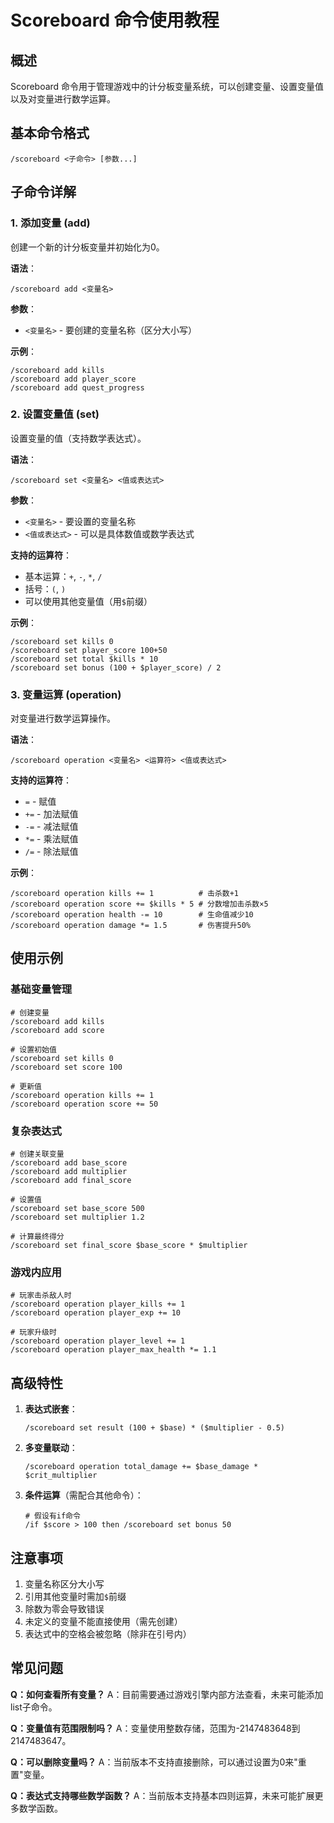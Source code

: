 # Scoreboard 命令使用教程

## 概述

Scoreboard 命令用于管理游戏中的计分板变量系统，可以创建变量、设置变量值以及对变量进行数学运算。

## 基本命令格式

```
/scoreboard <子命令> [参数...]
```

## 子命令详解

### 1. 添加变量 (add)

创建一个新的计分板变量并初始化为0。

**语法**：
```
/scoreboard add <变量名>
```

**参数**：
- `<变量名>` - 要创建的变量名称（区分大小写）

**示例**：
```
/scoreboard add kills
/scoreboard add player_score
/scoreboard add quest_progress
```

### 2. 设置变量值 (set)

设置变量的值（支持数学表达式）。

**语法**：
```
/scoreboard set <变量名> <值或表达式>
```

**参数**：
- `<变量名>` - 要设置的变量名称
- `<值或表达式>` - 可以是具体数值或数学表达式

**支持的运算符**：
- 基本运算：`+`, `-`, `*`, `/`
- 括号：`(`, `)`
- 可以使用其他变量值（用`$`前缀）

**示例**：
```
/scoreboard set kills 0
/scoreboard set player_score 100+50
/scoreboard set total $kills * 10
/scoreboard set bonus (100 + $player_score) / 2
```

### 3. 变量运算 (operation)

对变量进行数学运算操作。

**语法**：
```
/scoreboard operation <变量名> <运算符> <值或表达式>
```

**支持的运算符**：
- `=` - 赋值
- `+=` - 加法赋值
- `-=` - 减法赋值
- `*=` - 乘法赋值
- `/=` - 除法赋值

**示例**：
```
/scoreboard operation kills += 1          # 击杀数+1
/scoreboard operation score += $kills * 5 # 分数增加击杀数×5
/scoreboard operation health -= 10        # 生命值减少10
/scoreboard operation damage *= 1.5       # 伤害提升50%
```

## 使用示例

### 基础变量管理
```
# 创建变量
/scoreboard add kills
/scoreboard add score

# 设置初始值
/scoreboard set kills 0
/scoreboard set score 100

# 更新值
/scoreboard operation kills += 1
/scoreboard operation score += 50
```

### 复杂表达式
```
# 创建关联变量
/scoreboard add base_score
/scoreboard add multiplier
/scoreboard add final_score

# 设置值
/scoreboard set base_score 500
/scoreboard set multiplier 1.2

# 计算最终得分
/scoreboard set final_score $base_score * $multiplier
```

### 游戏内应用
```
# 玩家击杀敌人时
/scoreboard operation player_kills += 1
/scoreboard operation player_exp += 10

# 玩家升级时
/scoreboard operation player_level += 1
/scoreboard operation player_max_health *= 1.1
```

## 高级特性

1. **表达式嵌套**：
   ```
   /scoreboard set result (100 + $base) * ($multiplier - 0.5)
   ```

2. **多变量联动**：
   ```
   /scoreboard operation total_damage += $base_damage * $crit_multiplier
   ```

3. **条件运算**（需配合其他命令）：
   ```
   # 假设有if命令
   /if $score > 100 then /scoreboard set bonus 50
   ```

## 注意事项

1. 变量名称区分大小写
2. 引用其他变量时需加`$`前缀
3. 除数为零会导致错误
4. 未定义的变量不能直接使用（需先创建）
5. 表达式中的空格会被忽略（除非在引号内）

## 常见问题

**Q：如何查看所有变量？**
A：目前需要通过游戏引擎内部方法查看，未来可能添加list子命令。

**Q：变量值有范围限制吗？**
A：变量使用整数存储，范围为-2147483648到2147483647。

**Q：可以删除变量吗？**
A：当前版本不支持直接删除，可以通过设置为0来"重置"变量。

**Q：表达式支持哪些数学函数？**
A：当前版本支持基本四则运算，未来可能扩展更多数学函数。